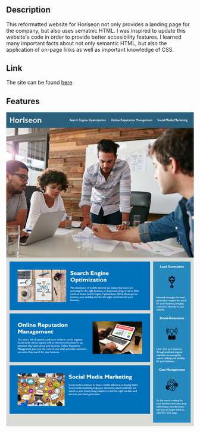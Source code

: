 # <Your-Project-Title>

## Description

This reformatted website for Horiseon not only provides a landing page for the company, but also uses sematnic HTML. I was inspired to update this website's code in order to provide better accesibility features. I learned many important facts about not only semantic HTML, but also the application of on-page links as well as important knowledge of CSS.

## Link
The site can be found [here](https://holdenharvey.github.io/Horiseon-optimization-and-semantic-HTML/)

## Features
![Image of the website](assets/images/01-html-css-git-homework-demo.png)